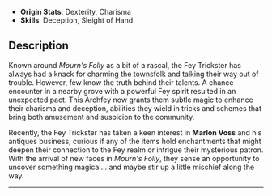 

- **Origin Stats**: Dexterity, Charisma  
- **Skills**: Deception, Sleight of Hand  

## Description

Known around *Mourn's Folly* as a bit of a rascal, the Fey Trickster has always had a knack for charming the townsfolk and talking their way out of trouble. However, few know the truth behind their talents. A chance encounter in a nearby grove with a powerful Fey spirit resulted in an unexpected pact. This Archfey now grants them subtle magic to enhance their charisma and deception, abilities they wield in tricks and schemes that bring both amusement and suspicion to the community.

Recently, the Fey Trickster has taken a keen interest in **Marlon Voss** and his antiques business, curious if any of the items hold enchantments that might deepen their connection to the Fey realm or intrigue their mysterious patron. With the arrival of new faces in *Mourn's Folly*, they sense an opportunity to uncover something magical... and maybe stir up a little mischief along the way.

---
